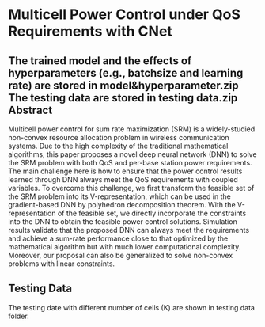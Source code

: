   
Multicell Power Control under QoS Requirements with CNet
===
The trained model and the effects of hyperparameters (e.g., batchsize and learning rate) are stored in model&hyperparameter.zip
The testing data are stored in testing data.zip
Abstract
---
Multicell power control for sum rate maximization (SRM) is a widely-studied non-convex resource allocation problem in wireless communication systems. 
Due to the high complexity of the traditional mathematical algorithms, this paper proposes a novel deep neural network (DNN) to solve the SRM problem 
with both QoS and per-base station power requirements. The main challenge here is how to ensure that the power control results learned through DNN 
always meet the QoS requirements with coupled variables. To overcome this challenge, we first transform the feasible set of the SRM problem into its 
V-representation, which can be used in the gradient-based DNN by polyhedron decomposition theorem. With the V-representation of the feasible set,
we directly incorporate the constraints into the DNN to obtain the feasible power control solutions. Simulation results validate that the proposed DNN 
can always meet the requirements and achieve a sum-rate performance close to that optimized by the mathematical algorithm but with much lower computational complexity. 
Moreover, our proposal can also be generalized to solve non-convex problems with linear constraints.

Testing Data
---
The testing date with different number of cells (K) are shown in testing data folder.
